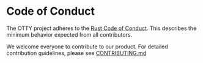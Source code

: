 # Code of Conduct

The OTTY project adheres to the [Rust Code of Conduct](https://www.rust-lang.org/policies/code-of-conduct). This describes the minimum behavior expected from all contributors.

We welcome everyone to contribute to our product. For detailed contribution guidelines, please see [CONTRIBUTING.md](./CONTRIBUTING.md)
